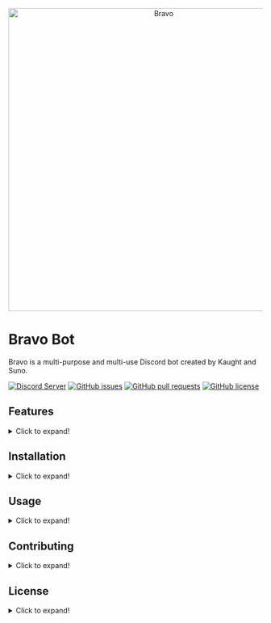 <p align="center">
  <img src="https://i.imgur.com/L9lzVz4.png" width="600" alt="Bravo">
</p>

# Bravo Bot

Bravo is a multi-purpose and multi-use Discord bot created by Kaught and Suno. 

[![Discord Server](https://img.shields.io/discord/824947961265184818?color=%23ff8c00&label=Discord%20Server&logo=discord&logoColor=%23ffffff)](https://discord.gg/dtc)
[![GitHub issues](https://img.shields.io/github/issues/LegacyKaught/Bravo-Bot?color=%23ff8c00)](https://github.com/LegacyKaught/Bravo-Bot/issues)
[![GitHub pull requests](https://img.shields.io/github/issues-pr/LegacyKaught/Bravo-Bot?color=%23ff8c00)](https://github.com/LegacyKaught/Bravo-Bot/pulls)
[![GitHub license](https://img.shields.io/github/license/LegacyKaught/Bravo-Bot?color=%23ff8c00)](https://github.com/LegacyKaught/Bravo-Bot/blob/main/LICENSE)

## Features

<details>
  <summary>Click to expand!</summary>

  * Moderation tools, including kick, ban, and mute commands.
  * Fun commands, including memes, jokes, and GIFs.
  * Music playback from YouTube, Spotify, and other sources.
  * Customizable welcome and leave messages.
  * Automatic role assignments based on server activity.
  * And much more!
</details>

## Installation

<details>
  <summary>Click to expand!</summary>

  1. Clone the repository to your local machine using `git clone https://github.com/LegacyKaught/Bravo-Bot.git`
  2. Install the necessary dependencies using `npm install`
  3. Create a `.env` file in the root directory of the project and set the required environment variables (see `.env.example` for an example)
  4. Start the bot using `npm start`
</details>

## Usage

<details>
  <summary>Click to expand!</summary>

  * Use the `!help` command to see a list of available commands and their descriptions.
  * Use the `!prefix <new prefix>` command to change the bot's command prefix for the server.
  * Use the `!settings` command to see and modify the server's current settings.
</details>

## Contributing

<details>
  <summary>Click to expand!</summary>

  We welcome contributions from the community! If you'd like to contribute to Bravo, please take a look at our [contribution guidelines](CONTRIBUTING.md) for more information.
</details>

## License

<details>
  <summary>Click to expand!</summary>

  This project is licensed under the MIT License. See the [LICENSE](LICENSE) file for details.
</details>
